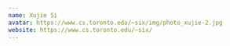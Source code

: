 ```yaml
---
name: Xujie Si
avatar: https://www.cs.toronto.edu/~six/img/photo_xujie-2.jpg
website: https://www.cs.toronto.edu/~six/
---
```

